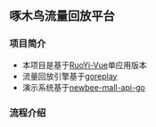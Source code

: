 ## 啄木鸟流量回放平台
### 项目简介
* 本项目是基于[RuoYi-Vue](https://gitee.com/y_project)单应用版本
* 流量回放引擎基于[goreplay](https://github.com/buger/goreplay)
* 演示系统基于[newbee-mall-api-go](https://github.com/newbee-ltd/newbee-mall-api-go)

### 流程介绍





